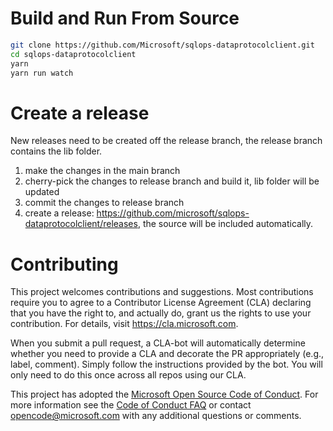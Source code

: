 
# Build and Run From Source

```bash
git clone https://github.com/Microsoft/sqlops-dataprotocolclient.git
cd sqlops-dataprotocolclient
yarn
yarn run watch
```

# Create a release
New releases need to be created off the release branch, the release branch contains the lib folder.
1. make the changes in the main branch
1. cherry-pick the changes to release branch and build it, lib folder will be updated
1. commit the changes to release branch
1. create a release: https://github.com/microsoft/sqlops-dataprotocolclient/releases, the source will be included automatically. 

# Contributing

This project welcomes contributions and suggestions.  Most contributions require you to agree to a
Contributor License Agreement (CLA) declaring that you have the right to, and actually do, grant us
the rights to use your contribution. For details, visit https://cla.microsoft.com.

When you submit a pull request, a CLA-bot will automatically determine whether you need to provide
a CLA and decorate the PR appropriately (e.g., label, comment). Simply follow the instructions
provided by the bot. You will only need to do this once across all repos using our CLA.

This project has adopted the [Microsoft Open Source Code of Conduct](https://opensource.microsoft.com/codeofconduct/).
For more information see the [Code of Conduct FAQ](https://opensource.microsoft.com/codeofconduct/faq/) or
contact [opencode@microsoft.com](mailto:opencode@microsoft.com) with any additional questions or comments.
